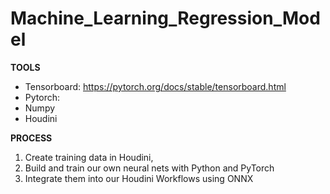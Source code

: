# Machine_Learning_Regression_Model
**TOOLS**
- Tensorboard: https://pytorch.org/docs/stable/tensorboard.html
- Pytorch: 
- Numpy
- Houdini

**PROCESS**
1. Create training data in Houdini,
2. Build and train our own neural nets with Python and PyTorch
3. Integrate them into our Houdini Workflows using ONNX

